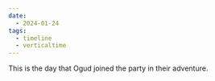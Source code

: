 ```yaml
---
date:
  - 2024-01-24
tags:
  - timeline
  - verticaltime
---
```

<span
class='ob-timelines' data-date='144-00' data-title='New Member' data-class='orange' data-img = 'Images/OgudTheProtective.png' data-type='range' data-end='144-00'>
This is the day that Ogud joined the party in their adventure. 
</span>
